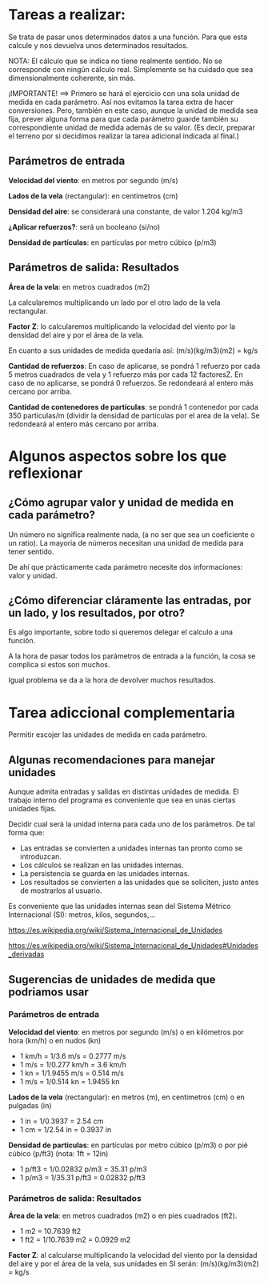 # Tareas a realizar:

Se trata de pasar unos determinados datos a una función. Para que esta calcule y nos devuelva unos determinados resultados.

NOTA: El cálculo que se indica no tiene realmente sentido. No se corresponde con ningún cálculo real. Simplemente se ha cuidado que sea dimensionalmente coherente, sin más.

¡IMPORTANTE! ==> Primero se hará el ejercicio con una sola unidad de medida en cada parámetro. Así nos evitamos la tarea extra de hacer conversiones. Pero, también en este caso, aunque la unidad de medida sea fija, prever alguna forma para que cada parámetro guarde también su correspondiente unidad de medida además de su valor. (Es decir, preparar el terreno por si decidimos realizar la tarea adicional indicada al final.)

## Parámetros de entrada

**Velocidad del viento**: en metros por segundo (m/s)

**Lados de la vela** (rectangular): en centimetros (cm)

**Densidad del aire**: se considerará una constante, de valor 1.204 kg/m3

**¿Aplicar refuerzos?**: será un booleano (si/no)

**Densidad de partículas**: en partículas por metro cúbico (p/m3)

## Parámetros de salida: Resultados

**Área de la vela**: en metros cuadrados (m2)

La calcularemos multiplicando un lado por el otro lado de la vela rectangular.

**Factor Z**: lo calcularemos multiplicando la velocidad del viento por la densidad del aire y por el área de la vela.

En cuanto a sus unidades de medida quedaría así: (m/s)(kg/m3)(m2) = kg/s

**Cantidad de refuerzos**: En caso de aplicarse, se pondrá 1 refuerzo por cada 5 metros cuadrados de vela y 1 refuerzo más por cada 12 factoresZ. En caso de no aplicarse, se pondrá 0 refuerzos. Se redondeará al entero más cercano por arriba.

**Cantidad de contenedores de partículas**: se pondrá 1 contenedor por cada 350 particulas/m (dividir la densidad de partículas por el area de la vela). Se redondeará al entero más cercano por arriba.

# Algunos aspectos sobre los que reflexionar

## ¿Cómo agrupar valor y unidad de medida en cada parámetro?

Un número no significa realmente nada, (a no ser que sea un coeficiente o un ratio). La mayoria de números necesitan una unidad de medida para tener sentido.

De ahí que prácticamente cada parámetro necesite dos informaciones: valor y unidad.

## ¿Cómo diferenciar cláramente las entradas, por un lado, y los resultados, por otro?

Es algo importante, sobre todo si queremos delegar el calculo a una función.

A la hora de pasar todos los parámetros de entrada a la función, la cosa se complica si estos son muchos.

Igual problema se da a la hora de devolver muchos resultados.

# Tarea adiccional complementaria

Permitir escojer las unidades de medida en cada parámetro.

## Algunas recomendaciones para manejar unidades

Aunque admita entradas y salidas en distintas unidades de medida. El trabajo interno del programa es conveniente que sea en unas ciertas unidades fijas.

Decidir cual será la unidad interna para cada uno de los parámetros. De tal forma que:

-   Las entradas se convierten a unidades internas tan pronto como se introduzcan.
-   Los cálculos se realizan en las unidades internas.
-   La persistencia se guarda en las unidades internas.
-   Los resultados se convierten a las unidades que se soliciten, justo antes de mostrarlos al usuario.

Es conveniente que las unidades internas sean del Sistema Métrico Internacional (SI): metros, kilos, segundos,...

https://es.wikipedia.org/wiki/Sistema_Internacional_de_Unidades

https://es.wikipedia.org/wiki/Sistema_Internacional_de_Unidades#Unidades_derivadas

## Sugerencias de unidades de medida que podriamos usar

### Parámetros de entrada

**Velocidad del viento**: en metros por segundo (m/s) o en kilómetros por hora (km/h) o en nudos (kn)

-   1 km/h = 1/3.6 m/s = 0.2777 m/s
-   1 m/s = 1/0.277 km/h = 3.6 km/h
-   1 kn = 1/1.9455 m/s = 0.514 m/s
-   1 m/s = 1/0.514 kn = 1.9455 kn

**Lados de la vela** (rectangular): en metros (m), en centimetros (cm) o en pulgadas (in)

-   1 in = 1/0.3937 = 2.54 cm
-   1 cm = 1/2.54 in = 0.3937 in

**Densidad de partículas**: en partículas por metro cúbico (p/m3) o por pié cúbico (p/ft3) (nota: 1ft = 12in)

-   1 p/ft3 = 1/0.02832 p/m3 = 35.31 p/m3
-   1 p/m3 = 1/35.31 p/ft3 = 0.02832 p/ft3

### Parámetros de salida: Resultados

**Área de la vela**: en metros cuadrados (m2) o en pies cuadrados (ft2).

-   1 m2 = 10.7639 ft2
-   1 ft2 = 1/10.7639 m2 = 0.0929 m2

**Factor Z**: al calcularse multiplicando la velocidad del viento por la densidad del aire y por el área de la vela, sus unidades en SI serán: (m/s)(kg/m3)(m2) = kg/s
